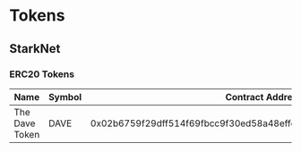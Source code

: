 # Tokens
## StarkNet
### ERC20 Tokens
| Name | Symbol | Contract Address |
| ---- | ------ | ---------------- |
| The Dave Token | DAVE | 0x02b6759f29dff514f69fbcc9f30ed58a48effeb9c4e4ff8c5683987a1482c96d |
